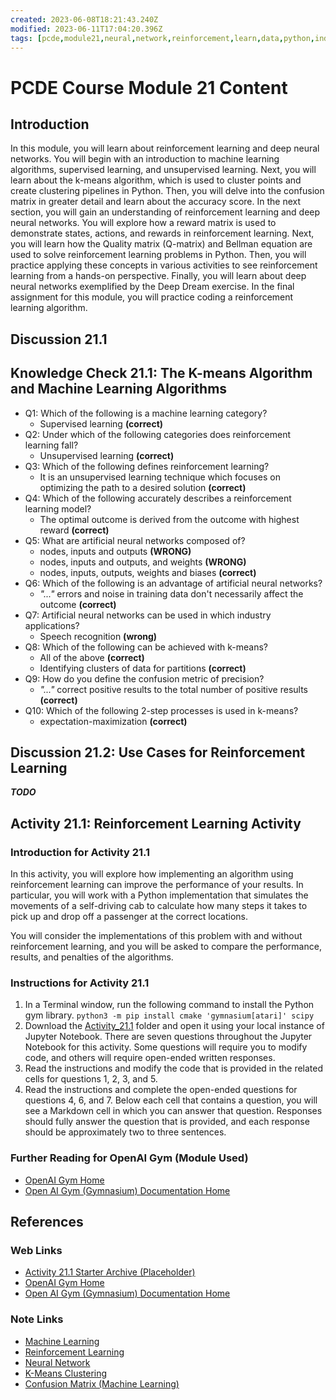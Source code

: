 ```yaml
---
created: 2023-06-08T18:21:43.240Z
modified: 2023-06-11T17:04:20.396Z
tags: [pcde,module21,neural,network,reinforcement,learn,data,python,index]
---
```

# PCDE Course Module 21 Content

## Introduction

In this module,
you will learn about reinforcement learning and deep neural networks.
You will begin with an introduction to machine learning algorithms,
supervised learning, and unsupervised learning.
Next, you will learn about the k-means algorithm,
which is used to cluster points and create clustering pipelines in Python.
Then, you will delve into the confusion matrix in greater detail and
learn about the accuracy score.
In the next section,
you will gain an understanding of reinforcement learning and deep neural networks.
You will explore how a reward matrix is used to demonstrate states, actions,
and rewards in reinforcement learning.
Next, you will learn how the Quality matrix (Q-matrix) and
Bellman equation are used to solve reinforcement learning problems in Python.
Then, you will practice applying these concepts in various activities to
see reinforcement learning from a hands-on perspective.
Finally,
you will learn about deep neural networks exemplified by the Deep Dream exercise.
In the final assignment for this module,
you will practice coding a reinforcement learning algorithm.

## Discussion 21.1

## Knowledge Check 21.1: The K-means Algorithm and Machine Learning Algorithms

* Q1: Which of the following is a machine learning category?
  * Supervised learning **(correct)**
* Q2: Under which of the following categories does reinforcement learning fall?
  * Unsupervised learning **(correct)**
* Q3: Which of the following defines reinforcement learning?
  * It is an unsupervised learning technique which focuses on
    optimizing the path to a desired solution **(correct)**
* Q4: Which of the following accurately describes a reinforcement learning model?
  * The optimal outcome is derived from
    the outcome with highest reward **(correct)**
* Q5: What are artificial neural networks composed of?
  * nodes, inputs and outputs **(WRONG)**
  * nodes, inputs and outputs, and weights **(WRONG)**
  * nodes, inputs, outputs, weights and biases **(correct)**
* Q6: Which of the following is an advantage of artificial neural networks?
  * *"..."* errors and noise in training data don't
    necessarily affect the outcome **(correct)**
* Q7: Artificial neural networks can be used in which industry applications?
  * Speech recognition **(wrong)**
* Q8: Which of the following can be achieved with k-means?
  * All of the above **(correct)**
  * Identifying clusters of data for partitions **(correct)**
* Q9: How do you define the confusion metric of precision?
  * *"..."* correct positive results to
  the total number of positive results **(correct)**
* Q10: Which of the following 2-step processes is used in k-means?
  * expectation-maximization **(correct)**

## Discussion 21.2: Use Cases for Reinforcement Learning

***TODO***

## Activity 21.1: Reinforcement Learning Activity

### Introduction for Activity 21.1

In this activity,
you will explore how implementing an algorithm using
reinforcement learning can improve the performance of your results.
In particular,
you will work with a Python implementation that
simulates the movements of a self-driving cab to
calculate how many steps it takes to pick up and drop off a passenger at
the correct locations.

You will consider the implementations of
this problem with and without reinforcement learning,
and you will be asked to compare the performance, results, and penalties of
the algorithms.

### Instructions for Activity 21.1

1. In a Terminal window, run the following command to
   install the Python gym library.
   `python3 -m pip install cmake 'gymnasium[atari]' scipy`
2. Download the [Activity_21.1][-pcde-act21-1] folder and
   open it using your local instance of Jupyter Notebook.
   There are seven questions throughout the Jupyter Notebook for this activity.
   Some questions will require you to modify code,
   and others will require open-ended written responses.
3. Read the instructions and modify the code that is provided in
   the related cells for questions 1, 2, 3, and 5.
4. Read the instructions and complete the open-ended questions for
   questions 4, 6, and 7.
   Below each cell that contains a question,
   you will see a Markdown cell in which you can answer that question.
   Responses should fully answer the question that is provided,
   and each response should be approximately two to three sentences.

### Further Reading for OpenAI Gym (Module Used)

* [OpenAI Gym Home][oai-gym-home]
* [Open AI Gym (Gymnasium) Documentation Home][oai-gym]

## References

### Web Links

* [Activity 21.1 Starter Archive (Placeholder)][-pcde-act21-1]
* [OpenAI Gym Home][oai-gym-home]
* [Open AI Gym (Gymnasium) Documentation Home][oai-gym]

<!-- Hidden References -->
[-pcde-act21-1]: https://gist.github.com/marcus-grant/f78e89bed3856ffff2793589ebc8a06e "Activity 21.1 Starter Archive (Placeholder)"
[oai-gym]: https://www.gymlibrary.dev/ "Open AI Gym (Gymnasium) Documentation Home"
[oai-gym-home]: https://openai.com/research/openai-gym-beta "OpenAI Gym Home"

### Note Links

* [Machine Learning][-ml]
* [Reinforcement Learning][-rl]
* [Neural Network][-nn]
* [K-Means Clustering][-kmean]
* [Confusion Matrix (Machine Learning)][-confusion]

<!-- Hidden References -->
[-ml]: machine-learning.md "Machine Learning"
[-rl]: reinforcement-learning.md "Reinforcement Learning"
[-nn]: neural-network.md "Neural Network"
[-kmean]: k-means-cluster.md "K-Means Clustering"
[-confusion]: confusion-matrix.md "Confusion Matrix (Machine Learning)"
